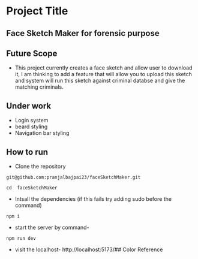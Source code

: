 # Project Title
## Face Sketch Maker for forensic purpose
 
## Future Scope 
- This project currently creates a face sketch and allow user to download it, I am thinking to add a feature that will allow you to upload this sketch and system will run this sketch against criminal databse and give the matching criminals.

## Under work 
- Login system
- beard styling
- Navigation bar styling


## How to run
- Clone the repository
```
git@github.com:pranjalbajpai23/faceSketchMaker.git
```

```
cd  faceSketchMaker
```
- Intsall the dependencies (if this fails try adding sudo before the command)
```
npm i 
```
- start the server by command-
```
npm run dev
```

-  visit the localhost- http://localhost:5173/## Color Reference

